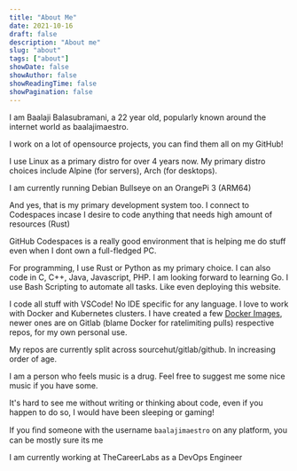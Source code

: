 ```yaml
---
title: "About Me"
date: 2021-10-16
draft: false
description: "About me"
slug: "about"
tags: ["about"]
showDate: false
showAuthor: false
showReadingTime: false
showPagination: false
---
```


I am Baalaji Balasubramani, a 22 year old, popularly known around the internet world as baalajimaestro.

I work on a lot of opensource projects, you can find them all on my GitHub!

I use Linux as a primary distro for over 4 years now.
My primary distro choices include Alpine (for servers), Arch (for desktops).

I am currently running Debian Bullseye on an OrangePi 3 (ARM64)

And yes, that is my primary development system too. I connect to Codespaces incase I desire to code anything that needs high amount of resources (Rust)

GitHub Codespaces is a really good environment that is helping me do stuff even when I dont own a full-fledged PC.

For programming, I use Rust or Python as my primary choice. I can also code in C, C++, Java, Javascript, PHP.
I am looking forward to learning Go.
I use Bash Scripting to automate all tasks. Like even deploying this website.

I code all stuff with VSCode! No IDE specific for any language.
I love to work with Docker and Kubernetes clusters. I have created a few [Docker Images](https://hub.docker.com/u/baalajimaestro), newer ones are on Gitlab (blame Docker for ratelimiting pulls) respective repos, for my own personal use.

My repos are currently split across sourcehut/gitlab/github. In increasing order of age.

I am a person who feels music is a drug. Feel free to suggest me some nice music if you have some.

It's hard to see me without writing or thinking about code, even if you happen to do so, I would have been sleeping or gaming!

If you ﬁnd some­one with the user­name `baalajimaestro` on any platform, you can be mostly sure its me

I am currently working at TheCareerLabs as a DevOps Engineer
